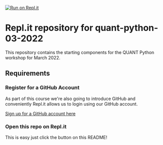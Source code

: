 [![Run on Repl.it](https://repl.it/badge/github/ARCTraining/quant-python-03-2022-replit)](https://repl.it/github/ARCTraining/quant-python-03-2022-replit)
# Repl.it repository for quant-python-03-2022

This repository contains the starting components for the QUANT Python workshop for March 2022.

## Requirements

### Register for a GitHub Account

As part of this course we're also going to introduce GitHub and conveniently Repl.it allows us to login using our GitHub account.

[Sign up for a GitHub account here](https://github.com/signup)

### Open this repo on Repl.it

This is easy just click the button on this README!
